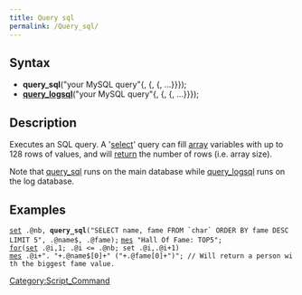 ```yaml
---
title: Query sql
permalink: /Query_sql/
---
```


Syntax
------

-   **query_sql**("your MySQL query"{, <array variable>{, <array variable>{, ...}}});
-   **[query_logsql](query_logsql)**("your MySQL query"{, <array variable>{, <array variable>{, ...}}});

Description
-----------

Executes an SQL query. A '[select](select)' query can fill [array](/array "wikilink") variables with up to 128 rows of values, and will [return](/return "wikilink") the number of rows (i.e. array size).

Note that [query_sql](query_sql) runs on the main database while [query_logsql](/query_logsql "wikilink") runs on the log database.

Examples
--------

[`set`](set)` .@nb, `**`query_sql`**`` ("SELECT name, fame FROM `char` ORDER BY fame DESC LIMIT 5", .@name$, .@fame); ``
[`mes`](mes)` "Hall Of Fame: TOP5";`
[`for`](for)`(`[`set`](/set "wikilink")` .@i,1; .@i <= .@nb; set .@i,.@i+1)`
[`mes`](mes)` .@i+". "+.@name$[0]+" ("+.@fame[0]+")"; // Will return a person with the biggest fame value.`

[Category:Script_Command](Script_Command)